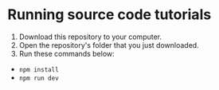 # Running source code tutorials

1. Download this repository to your computer.
2. Open the repository's folder that you just downloaded.
3. Run these commands below:

- `npm install`
- `npm run dev`
